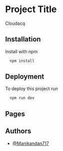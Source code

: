 
# Project Title

Cloudacq


## Installation

Install  with npm

```bash
  npm install 
```
    
## Deployment

To deploy this project run

```bash
  npm run dev
```


## Pages




## Authors

- [@Manikandan717](https://www.github.com/Manikandan717)

